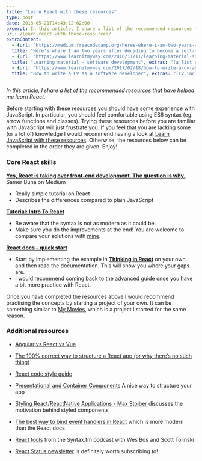 ```yaml
---
title: "Learn React with these resources"
type: post
date: 2018-05-21T14:43:12+02:00
excerpt: In this article, I share a list of the recommended resources that have helped me learn React.
url: /learn-react-with-these-resources/
extraContent:
  - {url: "https://medium.freecodecamp.org/heres-where-i-am-two-years-after-deciding-to-become-a-self-taught-developer-5e8836fe2906", 
  title: "Here’s where I am two years after deciding to become a self-taught developer"}
  - {url: "https://www.learnitmyway.com/2016/11/11/learning-material-software-development/", 
  title: "Learning material - software development", extras: "(a list of learning resources, starting with Introduction to Computer Science)"}
  - {url: "https://www.learnitmyway.com/2017/02/18/how-to-write-a-cv-as-a-software-developer/", 
  title: "How to write a CV as a software developer", extras: "(CV included)"}
---
```

_In this article, I share a list of the recommended resources that have helped me learn React._

<!--more-->

Before starting with these resources you should have some experience with JavaScript. 
In particular, you should feel comfortable using ES6 syntax (eg. arrow functions and classes). 
Trying these resources before you are familiar with JavaScript will just frustrate you. 
If you feel that you are lacking some (or a lot of) knowledge I would recommend having a look
at <a href="https://www.learnitmyway.com/learn-javascript-with-these-resources/" target="_blank"
rel="noopener">Learn JavaScript with these resources</a>. 
Otherwise, the resources below can be completed in the order they are given. Enjoy!

### Core React skills
**<a href="https://medium.freecodecamp.com/yes-react-is-taking-over-front-end-development-the-question-is-why-40837af8ab76" target="_blank" rel="noopener">Yes, React is taking over front-end development. The question is why.</a>** Samer Buna on Medium

* Really simple tutorial on React
* Describes the differences compared to plain JavaScript

**<a href="https://reactjs.org/tutorial/tutorial.html" target="_blank" rel="noopener">Tutorial: Intro To React</a>**

* Be aware that the syntax is not as modern as it could be.
* Make sure you do the improvements at the end! You are welcome to compare your solutions with <a href="https://github.com/DeveloperDavo/intro-to-react-tutorial" target="_blank" rel="noopener">mine</a>. 

**<a href="https://reactjs.org/docs/hello-world.html" target="_blank" rel="noopener">React docs - quick start</a>**

* Start by implementing the example in **<a href="https://reactjs.org/docs/thinking-in-react.html" target="_blank" rel="noopener">Thinking in React</a>**
on your own and then read the documentation. This will show you where your gaps are.
* I would recommend coming back to the advanced guide once you have a bit more practice with React.

Once you have completed the resources above I would recommend practising the concepts by starting a project of your own. It can be something similar to 
<a href="https://github.com/DeveloperDavo/my-movies" target="_blank" rel="noopener">My Movies</a>, which is a project I started for the same reason. 

### Additional resources
* <a href="https://medium.com/unicorn-supplies/angular-vs-react-vs-vue-a-2017-comparison-c5c52d62017" target="_blank" rel="noopener">Angular vs React vs Vue</a>

* <a href="https://hackernoon.com/the-100-correct-way-to-structure-a-react-app-or-why-theres-no-such-thing-3ede534ef1ed" target="_blank" rel="noopener">The 100% correct way to structure a React app (or why there’s no such thing)</a>

* <a href="https://css-tricks.com/react-code-style-guide/" target="_blank" rel="noopener">React code style guide</a>

* <a href="https://medium.com/@dan_abramov/smart-and-dumb-components-7ca2f9a7c7d0" target="_blank" rel="noopener">Presentational and Container Components</a> A nice way to structure your app

* <a href="https://www.youtube.com/watch?time_continue=101&v=bIK2NwoK9xk" target="_blank" rel="noopener">Styling React/ReactNative Applications - Max Stoiber</a> discusses the motivation behind styled components

* <a href="https://medium.freecodecamp.org/the-best-way-to-bind-event-handlers-in-react-282db2cf1530" target="_blank" rel="noopener">The best way to bind event handlers in React</a> which is more modern than the React docs

* <a href="https://syntax.fm/show/001/react-tools" target="_blank" rel="noopener">React tools</a> from the Syntax.fm podcast with Wes Bos and Scott Tolinski

* <a href="https://react.statuscode.com/" target="_blank" rel="noopener">‎React Status newsletter</a> is definitely worth subscribing to!